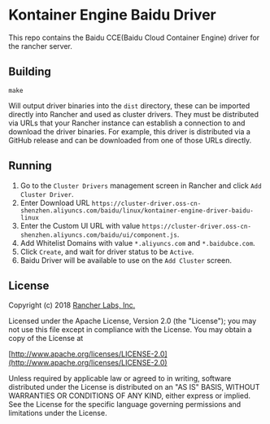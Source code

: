 Kontainer Engine Baidu Driver
===============================

This repo contains the Baidu CCE(Baidu Cloud Container Engine) driver for the rancher server.

## Building

`make`

Will output driver binaries into the `dist` directory, these can be imported 
directly into Rancher and used as cluster drivers.  They must be distributed 
via URLs that your Rancher instance can establish a connection to and download 
the driver binaries.  For example, this driver is distributed via a GitHub 
release and can be downloaded from one of those URLs directly.


## Running

1. Go to the `Cluster Drivers` management screen in Rancher and click `Add Cluster Driver`.
2. Enter Download URL `https://cluster-driver.oss-cn-shenzhen.aliyuncs.com/baidu/linux/kontainer-engine-driver-baidu-linux`
3. Enter the Custom UI URL with value `https://cluster-driver.oss-cn-shenzhen.aliyuncs.com/baidu/ui/component.js`.
4. Add Whitelist Domains with value `*.aliyuncs.com` and `*.baidubce.com`.
5. Click `Create`, and wait for driver status to be `Active`.
6. Baidu Driver will be available to use on the `Add Cluster` screen.

## License
Copyright (c) 2018 [Rancher Labs, Inc.](http://rancher.com)

Licensed under the Apache License, Version 2.0 (the "License");
you may not use this file except in compliance with the License.
You may obtain a copy of the License at

[http://www.apache.org/licenses/LICENSE-2.0](http://www.apache.org/licenses/LICENSE-2.0)

Unless required by applicable law or agreed to in writing, software
distributed under the License is distributed on an "AS IS" BASIS,
WITHOUT WARRANTIES OR CONDITIONS OF ANY KIND, either express or implied.
See the License for the specific language governing permissions and
limitations under the License.
